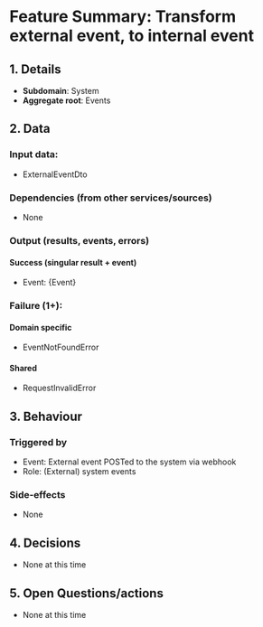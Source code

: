 # Feature Summary: Transform external event, to internal event

## 1. Details

- **Subdomain**: System
- **Aggregate root**: Events

## 2. Data

### Input data:

- ExternalEventDto

### Dependencies (from other services/sources)

- None

### Output (results, events, errors)

#### Success (singular result + event)

- Event: {Event}

### Failure (1+):

#### Domain specific

- EventNotFoundError

#### Shared

- RequestInvalidError

## 3. Behaviour

### Triggered by

- Event: External event POSTed to the system via webhook
- Role: (External) system events

### Side-effects

- None

## 4. Decisions

- None at this time

## 5. Open Questions/actions

- None at this time
